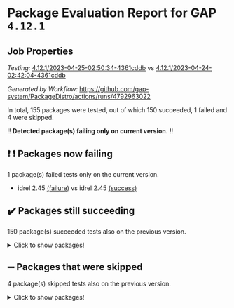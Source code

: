 # Package Evaluation Report for GAP `4.12.1`

## Job Properties

*Testing:* [4.12.1/2023-04-25-02:50:34-4361cddb](https://github.com/gap-system/PackageDistro/blob/data/reports/4.12.1/2023-04-25-02:50:34-4361cddb) vs [4.12.1/2023-04-24-02:42:04-4361cddb](https://github.com/gap-system/PackageDistro/blob/data/reports/4.12.1/2023-04-24-02:42:04-4361cddb)

*Generated by Workflow:* https://github.com/gap-system/PackageDistro/actions/runs/4792963022

In total, 155 packages were tested, out of which 150 succeeded, 1 failed and 4 were skipped.

:bangbang: **Detected package(s) failing only on current version.** :bangbang:

## :exclamation: :exclamation: Packages now failing

1 package(s) failed tests only on the current version.
- idrel 2.45 [(failure)](https://github.com/gap-system/PackageDistro/actions/runs/4792963022/jobs/8525149030) vs idrel 2.45 [(success)](https://github.com/gap-system/PackageDistro/actions/runs/4781789481/jobs/8500691279)

## :heavy_check_mark: Packages still succeeding

150 package(s) succeeded tests also on the previous version.
<details><summary>Click to show packages!</summary>

- 4ti2interface 2023.02-04 [(success)](https://github.com/gap-system/PackageDistro/actions/runs/4792963022/jobs/8525143265)
- ace 5.6.2 [(success)](https://github.com/gap-system/PackageDistro/actions/runs/4792963022/jobs/8525143328)
- aclib 1.3.2 [(success)](https://github.com/gap-system/PackageDistro/actions/runs/4792963022/jobs/8525143405)
- agt 0.3.1 [(success)](https://github.com/gap-system/PackageDistro/actions/runs/4792963022/jobs/8525143473)
- alnuth 3.2.1 [(success)](https://github.com/gap-system/PackageDistro/actions/runs/4792963022/jobs/8525143539)
- anupq 3.3.0 [(success)](https://github.com/gap-system/PackageDistro/actions/runs/4792963022/jobs/8525143604)
- atlasrep 2.1.6 [(success)](https://github.com/gap-system/PackageDistro/actions/runs/4792963022/jobs/8525143699)
- autodoc 2022.10.20 [(success)](https://github.com/gap-system/PackageDistro/actions/runs/4792963022/jobs/8525143767)
- automata 1.15 [(success)](https://github.com/gap-system/PackageDistro/actions/runs/4792963022/jobs/8525143857)
- automgrp 1.3.2 [(success)](https://github.com/gap-system/PackageDistro/actions/runs/4792963022/jobs/8525143925)
- autpgrp 1.11 [(success)](https://github.com/gap-system/PackageDistro/actions/runs/4792963022/jobs/8525143989)
- cap 2023.04-04 [(success)](https://github.com/gap-system/PackageDistro/actions/runs/4792963022/jobs/8525144054)
- caratinterface 2.3.5 [(success)](https://github.com/gap-system/PackageDistro/actions/runs/4792963022/jobs/8525144123)
- cddinterface 2022.11.01 [(success)](https://github.com/gap-system/PackageDistro/actions/runs/4792963022/jobs/8525144203)
- circle 1.6.6 [(success)](https://github.com/gap-system/PackageDistro/actions/runs/4792963022/jobs/8525144281)
- classicpres 1.22 [(success)](https://github.com/gap-system/PackageDistro/actions/runs/4792963022/jobs/8525144374)
- cohomolo 1.6.11 [(success)](https://github.com/gap-system/PackageDistro/actions/runs/4792963022/jobs/8525144455)
- congruence 1.2.5 [(success)](https://github.com/gap-system/PackageDistro/actions/runs/4792963022/jobs/8525144529)
- corelg 1.56 [(success)](https://github.com/gap-system/PackageDistro/actions/runs/4792963022/jobs/8525144620)
- crime 1.6 [(success)](https://github.com/gap-system/PackageDistro/actions/runs/4792963022/jobs/8525144720)
- crisp 1.4.6 [(success)](https://github.com/gap-system/PackageDistro/actions/runs/4792963022/jobs/8525144823)
- crypting 0.10.4 [(success)](https://github.com/gap-system/PackageDistro/actions/runs/4792963022/jobs/8525144920)
- cryst 4.1.26 [(success)](https://github.com/gap-system/PackageDistro/actions/runs/4792963022/jobs/8525145022)
- crystcat 1.1.10 [(success)](https://github.com/gap-system/PackageDistro/actions/runs/4792963022/jobs/8525145110)
- ctbllib 1.3.5 [(success)](https://github.com/gap-system/PackageDistro/actions/runs/4792963022/jobs/8525145229)
- cubefree 1.19 [(success)](https://github.com/gap-system/PackageDistro/actions/runs/4792963022/jobs/8525145329)
- curlinterface 2.3.1 [(success)](https://github.com/gap-system/PackageDistro/actions/runs/4792963022/jobs/8525145415)
- cvec 2.8.1 [(success)](https://github.com/gap-system/PackageDistro/actions/runs/4792963022/jobs/8525145501)
- datastructures 0.3.0 [(success)](https://github.com/gap-system/PackageDistro/actions/runs/4792963022/jobs/8525145592)
- deepthought 1.0.6 [(success)](https://github.com/gap-system/PackageDistro/actions/runs/4792963022/jobs/8525145695)
- design 1.8 [(success)](https://github.com/gap-system/PackageDistro/actions/runs/4792963022/jobs/8525145799)
- difsets 2.3.1 [(success)](https://github.com/gap-system/PackageDistro/actions/runs/4792963022/jobs/8525145879)
- digraphs 1.6.2 [(success)](https://github.com/gap-system/PackageDistro/actions/runs/4792963022/jobs/8525145966)
- edim 1.3.7 [(success)](https://github.com/gap-system/PackageDistro/actions/runs/4792963022/jobs/8525146052)
- example 4.3.4 [(success)](https://github.com/gap-system/PackageDistro/actions/runs/4792963022/jobs/8525146140)
- examplesforhomalg 2023.02-04 [(success)](https://github.com/gap-system/PackageDistro/actions/runs/4792963022/jobs/8525146229)
- factint 1.6.3 [(success)](https://github.com/gap-system/PackageDistro/actions/runs/4792963022/jobs/8525146317)
- ferret 1.0.9 [(success)](https://github.com/gap-system/PackageDistro/actions/runs/4792963022/jobs/8525146427)
- fga 1.5.0 [(success)](https://github.com/gap-system/PackageDistro/actions/runs/4792963022/jobs/8525146532)
- fining 1.5.5 [(success)](https://github.com/gap-system/PackageDistro/actions/runs/4792963022/jobs/8525146635)
- float 1.0.3 [(success)](https://github.com/gap-system/PackageDistro/actions/runs/4792963022/jobs/8525146730)
- format 1.4.3 [(success)](https://github.com/gap-system/PackageDistro/actions/runs/4792963022/jobs/8525146817)
- forms 1.2.9 [(success)](https://github.com/gap-system/PackageDistro/actions/runs/4792963022/jobs/8525146912)
- fplsa 1.2.6 [(success)](https://github.com/gap-system/PackageDistro/actions/runs/4792963022/jobs/8525147023)
- fr 2.4.12 [(success)](https://github.com/gap-system/PackageDistro/actions/runs/4792963022/jobs/8525147103)
- francy 2.0.3 [(success)](https://github.com/gap-system/PackageDistro/actions/runs/4792963022/jobs/8525147190)
- fwtree 1.3 [(success)](https://github.com/gap-system/PackageDistro/actions/runs/4792963022/jobs/8525147290)
- gapdoc 1.6.6 [(success)](https://github.com/gap-system/PackageDistro/actions/runs/4792963022/jobs/8525147371)
- gauss 2023.02-04 [(success)](https://github.com/gap-system/PackageDistro/actions/runs/4792963022/jobs/8525147463)
- gaussforhomalg 2023.02-04 [(success)](https://github.com/gap-system/PackageDistro/actions/runs/4792963022/jobs/8525147547)
- gbnp 1.0.5 [(success)](https://github.com/gap-system/PackageDistro/actions/runs/4792963022/jobs/8525147633)
- generalizedmorphismsforcap 2023.03-01 [(success)](https://github.com/gap-system/PackageDistro/actions/runs/4792963022/jobs/8525147712)
- genss 1.6.8 [(success)](https://github.com/gap-system/PackageDistro/actions/runs/4792963022/jobs/8525147791)
- gradedmodules 2023.02-04 [(success)](https://github.com/gap-system/PackageDistro/actions/runs/4792963022/jobs/8525147893)
- gradedringforhomalg 2023.02-04 [(success)](https://github.com/gap-system/PackageDistro/actions/runs/4792963022/jobs/8525147981)
- grape 4.9.0 [(success)](https://github.com/gap-system/PackageDistro/actions/runs/4792963022/jobs/8525148085)
- groupoids 1.73 [(success)](https://github.com/gap-system/PackageDistro/actions/runs/4792963022/jobs/8525148185)
- grpconst 2.6.4 [(success)](https://github.com/gap-system/PackageDistro/actions/runs/4792963022/jobs/8525148275)
- guarana 0.96.3 [(success)](https://github.com/gap-system/PackageDistro/actions/runs/4792963022/jobs/8525148364)
- guava 3.18 [(success)](https://github.com/gap-system/PackageDistro/actions/runs/4792963022/jobs/8525148448)
- hap 1.55 [(success)](https://github.com/gap-system/PackageDistro/actions/runs/4792963022/jobs/8525148508)
- hapcryst 0.1.15 [(success)](https://github.com/gap-system/PackageDistro/actions/runs/4792963022/jobs/8525148585)
- hecke 1.5.3 [(success)](https://github.com/gap-system/PackageDistro/actions/runs/4792963022/jobs/8525148676)
- help 3.5 [(success)](https://github.com/gap-system/PackageDistro/actions/runs/4792963022/jobs/8525148769)
- homalg 2023.02-05 [(success)](https://github.com/gap-system/PackageDistro/actions/runs/4792963022/jobs/8525148875)
- homalgtocas 2023.02-04 [(success)](https://github.com/gap-system/PackageDistro/actions/runs/4792963022/jobs/8525148950)
- images 1.3.1 [(success)](https://github.com/gap-system/PackageDistro/actions/runs/4792963022/jobs/8525149123)
- intpic 0.3.0 [(success)](https://github.com/gap-system/PackageDistro/actions/runs/4792963022/jobs/8525149231)
- io 4.8.1 [(success)](https://github.com/gap-system/PackageDistro/actions/runs/4792963022/jobs/8525149334)
- io_forhomalg 2023.02-04 [(success)](https://github.com/gap-system/PackageDistro/actions/runs/4792963022/jobs/8525149415)
- irredsol 1.4.4 [(success)](https://github.com/gap-system/PackageDistro/actions/runs/4792963022/jobs/8525149485)
- json 2.1.1 [(success)](https://github.com/gap-system/PackageDistro/actions/runs/4792963022/jobs/8525149564)
- jupyterkernel 1.5.0 [(success)](https://github.com/gap-system/PackageDistro/actions/runs/4792963022/jobs/8525149661)
- jupyterviz 1.5.6 [(success)](https://github.com/gap-system/PackageDistro/actions/runs/4792963022/jobs/8525149768)
- kan 1.35 [(success)](https://github.com/gap-system/PackageDistro/actions/runs/4792963022/jobs/8525149845)
- kbmag 1.5.11 [(success)](https://github.com/gap-system/PackageDistro/actions/runs/4792963022/jobs/8525149930)
- laguna 3.9.6 [(success)](https://github.com/gap-system/PackageDistro/actions/runs/4792963022/jobs/8525150079)
- liealgdb 2.2.1 [(success)](https://github.com/gap-system/PackageDistro/actions/runs/4792963022/jobs/8525150150)
- liepring 2.8 [(success)](https://github.com/gap-system/PackageDistro/actions/runs/4792963022/jobs/8525150222)
- liering 2.4.2 [(success)](https://github.com/gap-system/PackageDistro/actions/runs/4792963022/jobs/8525150288)
- linearalgebraforcap 2023.03-06 [(success)](https://github.com/gap-system/PackageDistro/actions/runs/4792963022/jobs/8525150367)
- localizeringforhomalg 2023.02-04 [(success)](https://github.com/gap-system/PackageDistro/actions/runs/4792963022/jobs/8525150437)
- loops 3.4.3 [(success)](https://github.com/gap-system/PackageDistro/actions/runs/4792963022/jobs/8525150518)
- lpres 1.0.3 [(success)](https://github.com/gap-system/PackageDistro/actions/runs/4792963022/jobs/8525150591)
- majoranaalgebras 1.5.1 [(success)](https://github.com/gap-system/PackageDistro/actions/runs/4792963022/jobs/8525150675)
- mapclass 1.4.6 [(success)](https://github.com/gap-system/PackageDistro/actions/runs/4792963022/jobs/8525150756)
- matgrp 0.70 [(success)](https://github.com/gap-system/PackageDistro/actions/runs/4792963022/jobs/8525150821)
- matricesforhomalg 2023.02-04 [(success)](https://github.com/gap-system/PackageDistro/actions/runs/4792963022/jobs/8525150886)
- modisom 2.5.4 [(success)](https://github.com/gap-system/PackageDistro/actions/runs/4792963022/jobs/8525150965)
- modulepresentationsforcap 2023.03-01 [(success)](https://github.com/gap-system/PackageDistro/actions/runs/4792963022/jobs/8525151044)
- modules 2023.02-04 [(success)](https://github.com/gap-system/PackageDistro/actions/runs/4792963022/jobs/8525151109)
- monoidalcategories 2023.04-01 [(success)](https://github.com/gap-system/PackageDistro/actions/runs/4792963022/jobs/8525151174)
- nconvex 2022.09-01 [(success)](https://github.com/gap-system/PackageDistro/actions/runs/4792963022/jobs/8525151246)
- nilmat 1.4.2 [(success)](https://github.com/gap-system/PackageDistro/actions/runs/4792963022/jobs/8525151322)
- nock 1.5 [(success)](https://github.com/gap-system/PackageDistro/actions/runs/4792963022/jobs/8525151412)
- normalizinterface 1.3.5 [(success)](https://github.com/gap-system/PackageDistro/actions/runs/4792963022/jobs/8525151476)
- nq 2.5.10 [(success)](https://github.com/gap-system/PackageDistro/actions/runs/4792963022/jobs/8525151539)
- numericalsgps 1.3.1 [(success)](https://github.com/gap-system/PackageDistro/actions/runs/4792963022/jobs/8525151614)
- openmath 11.5.3 [(success)](https://github.com/gap-system/PackageDistro/actions/runs/4792963022/jobs/8525151689)
- orb 4.9.0 [(success)](https://github.com/gap-system/PackageDistro/actions/runs/4792963022/jobs/8525151755)
- packagemanager 1.4.1 [(success)](https://github.com/gap-system/PackageDistro/actions/runs/4792963022/jobs/8525151813)
- patternclass 2.4.3 [(success)](https://github.com/gap-system/PackageDistro/actions/runs/4792963022/jobs/8525151875)
- permut 2.0.4 [(success)](https://github.com/gap-system/PackageDistro/actions/runs/4792963022/jobs/8525151955)
- polenta 1.3.10 [(success)](https://github.com/gap-system/PackageDistro/actions/runs/4792963022/jobs/8525152036)
- polymaking 0.8.6 [(success)](https://github.com/gap-system/PackageDistro/actions/runs/4792963022/jobs/8525152106)
- primgrp 3.4.4 [(success)](https://github.com/gap-system/PackageDistro/actions/runs/4792963022/jobs/8525152169)
- profiling 2.5.2 [(success)](https://github.com/gap-system/PackageDistro/actions/runs/4792963022/jobs/8525152236)
- qpa 1.34 [(success)](https://github.com/gap-system/PackageDistro/actions/runs/4792963022/jobs/8525152297)
- quagroup 1.8.3 [(success)](https://github.com/gap-system/PackageDistro/actions/runs/4792963022/jobs/8525152374)
- radiroot 2.9 [(success)](https://github.com/gap-system/PackageDistro/actions/runs/4792963022/jobs/8525152484)
- rcwa 4.7.1 [(success)](https://github.com/gap-system/PackageDistro/actions/runs/4792963022/jobs/8525152567)
- rds 1.8 [(success)](https://github.com/gap-system/PackageDistro/actions/runs/4792963022/jobs/8525152647)
- recog 1.4.2 [(success)](https://github.com/gap-system/PackageDistro/actions/runs/4792963022/jobs/8525152712)
- repndecomp 1.3.0 [(success)](https://github.com/gap-system/PackageDistro/actions/runs/4792963022/jobs/8525152798)
- repsn 3.1.1 [(success)](https://github.com/gap-system/PackageDistro/actions/runs/4792963022/jobs/8525152862)
- resclasses 4.7.3 [(success)](https://github.com/gap-system/PackageDistro/actions/runs/4792963022/jobs/8525152928)
- ringsforhomalg 2023.02-05 [(success)](https://github.com/gap-system/PackageDistro/actions/runs/4792963022/jobs/8525152999)
- sco 2023.02-04 [(success)](https://github.com/gap-system/PackageDistro/actions/runs/4792963022/jobs/8525153071)
- scscp 2.4.1 [(success)](https://github.com/gap-system/PackageDistro/actions/runs/4792963022/jobs/8525153189)
- semigroups 5.2.1 [(success)](https://github.com/gap-system/PackageDistro/actions/runs/4792963022/jobs/8525153309)
- sglppow 2.3 [(success)](https://github.com/gap-system/PackageDistro/actions/runs/4792963022/jobs/8525153396)
- sgpviz 0.999.5 [(success)](https://github.com/gap-system/PackageDistro/actions/runs/4792963022/jobs/8525153467)
- simpcomp 2.1.14 [(success)](https://github.com/gap-system/PackageDistro/actions/runs/4792963022/jobs/8525153535)
- singular 2023.02.09 [(success)](https://github.com/gap-system/PackageDistro/actions/runs/4792963022/jobs/8525153621)
- sl2reps 1.1 [(success)](https://github.com/gap-system/PackageDistro/actions/runs/4792963022/jobs/8525153699)
- sla 1.5.3 [(success)](https://github.com/gap-system/PackageDistro/actions/runs/4792963022/jobs/8525153772)
- smallgrp 1.5.2 [(success)](https://github.com/gap-system/PackageDistro/actions/runs/4792963022/jobs/8525153847)
- smallsemi 0.6.13 [(success)](https://github.com/gap-system/PackageDistro/actions/runs/4792963022/jobs/8525153922)
- sonata 2.9.6 [(success)](https://github.com/gap-system/PackageDistro/actions/runs/4792963022/jobs/8525154003)
- sophus 1.27 [(success)](https://github.com/gap-system/PackageDistro/actions/runs/4792963022/jobs/8525154095)
- spinsym 1.5.2 [(success)](https://github.com/gap-system/PackageDistro/actions/runs/4792963022/jobs/8525154195)
- standardff 0.9.4 [(success)](https://github.com/gap-system/PackageDistro/actions/runs/4792963022/jobs/8525154293)
- symbcompcc 1.3.2 [(success)](https://github.com/gap-system/PackageDistro/actions/runs/4792963022/jobs/8525154406)
- thelma 1.3 [(success)](https://github.com/gap-system/PackageDistro/actions/runs/4792963022/jobs/8525154505)
- tomlib 1.2.9 [(success)](https://github.com/gap-system/PackageDistro/actions/runs/4792963022/jobs/8525154600)
- toolsforhomalg 2023.03-01 [(success)](https://github.com/gap-system/PackageDistro/actions/runs/4792963022/jobs/8525154688)
- toric 1.9.5 [(success)](https://github.com/gap-system/PackageDistro/actions/runs/4792963022/jobs/8525154765)
- toricvarieties 2022.07.13 [(success)](https://github.com/gap-system/PackageDistro/actions/runs/4792963022/jobs/8525154848)
- transgrp 3.6.4 [(success)](https://github.com/gap-system/PackageDistro/actions/runs/4792963022/jobs/8525154921)
- ugaly 4.0.3 [(success)](https://github.com/gap-system/PackageDistro/actions/runs/4792963022/jobs/8525154999)
- unipot 1.5 [(success)](https://github.com/gap-system/PackageDistro/actions/runs/4792963022/jobs/8525155066)
- unitlib 4.2.0 [(success)](https://github.com/gap-system/PackageDistro/actions/runs/4792963022/jobs/8525155122)
- utils 0.82 [(success)](https://github.com/gap-system/PackageDistro/actions/runs/4792963022/jobs/8525155195)
- uuid 0.7 [(success)](https://github.com/gap-system/PackageDistro/actions/runs/4792963022/jobs/8525155275)
- walrus 0.9991 [(success)](https://github.com/gap-system/PackageDistro/actions/runs/4792963022/jobs/8525155347)
- wedderga 4.10.3 [(success)](https://github.com/gap-system/PackageDistro/actions/runs/4792963022/jobs/8525155417)
- xmod 2.91 [(success)](https://github.com/gap-system/PackageDistro/actions/runs/4792963022/jobs/8525155498)
- xmodalg 1.23 [(success)](https://github.com/gap-system/PackageDistro/actions/runs/4792963022/jobs/8525155587)
- yangbaxter 0.10.3 [(success)](https://github.com/gap-system/PackageDistro/actions/runs/4792963022/jobs/8525155667)
- zeromqinterface 0.14 [(success)](https://github.com/gap-system/PackageDistro/actions/runs/4792963022/jobs/8525155770)
</details>

## :heavy_minus_sign: Packages that were skipped

4 package(s) skipped tests also on the previous version.
<details><summary>Click to show packages!</summary>

- browse 1.8.21 [(skipped)](https://github.com/gap-system/PackageDistro/actions/runs/4792963022/jobs/8524976702)
- itc 1.5.1 [(skipped)](https://github.com/gap-system/PackageDistro/actions/runs/4792963022/jobs/8524976702)
- polycyclic 2.16 [(skipped)](https://github.com/gap-system/PackageDistro/actions/runs/4792963022/jobs/8524976702)
- xgap 4.31 [(skipped)](https://github.com/gap-system/PackageDistro/actions/runs/4792963022/jobs/8524976702)
</details>


